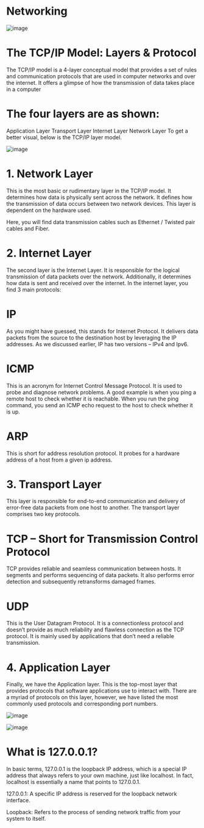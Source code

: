 # Networking

![image](https://github.com/user-attachments/assets/24c12cc3-635a-401b-979a-072909b01344)

# The TCP/IP Model: Layers & Protocol

The TCP/IP model is a 4-layer conceptual model that provides a set of rules and communication protocols that are used in computer networks and over the internet. It offers a glimpse of how the transmission of data takes place in a computer

# The four layers are as shown:

Application Layer
Transport Layer
Internet Layer
Network Layer
To get a better visual, below is the TCP/IP layer model.

![image](https://github.com/user-attachments/assets/4c5e2586-d114-4137-a69c-b9fcf7b3be80)

# 1. Network Layer

This is the most basic or rudimentary layer in the TCP/IP model. It determines how data is physically sent across the network. It defines how the transmission of data occurs between two network devices. This layer is dependent on the hardware used.

Here, you will find data transmission cables such as Ethernet / Twisted pair cables and Fiber.

# 2. Internet Layer

The second layer is the Internet Layer. It is responsible for the logical transmission of data packets over the network. Additionally, it determines how data is sent and received over the internet. In the internet layer, you find 3 main protocols:

# IP 
As you might have guessed, this stands for Internet Protocol. It delivers data packets from the source to the destination host by leveraging the IP addresses. As we discussed earlier, IP has two versions – IPv4 and Ipv6.

# ICMP 
This is an acronym for Internet Control Message Protocol. It is used to probe and diagnose network problems. A good example is when you ping a remote host to check whether it is reachable. When you run the ping command, you send an ICMP echo request to the host to check whether it is up.

# ARP 

This is short for address resolution protocol. It probes for a hardware address of a host from a given ip address.

# 3. Transport Layer

This layer is responsible for end-to-end communication and delivery of error-free data packets from one host to another. The transport layer comprises two key protocols.

# TCP – Short for Transmission Control Protocol

TCP provides reliable and seamless communication between hosts. It segments and performs sequencing of data packets. It also performs error detection and subsequently retransforms damaged frames.

# UDP 

This is the User Datagram Protocol. It is a connectionless protocol and doesn’t provide as much reliability and flawless connection as the TCP protocol. It is mainly used by applications that don’t need a reliable transmission.

# 4. Application Layer
Finally, we have the Application layer. This is the top-most layer that provides protocols that software applications use to interact with. There are a myriad of protocols on this layer, however, we have listed the most commonly used protocols and corresponding port numbers.

![image](https://github.com/user-attachments/assets/9c76aa13-a107-4387-9bbd-de8539d7174a)

![image](https://github.com/user-attachments/assets/2b475178-198c-4742-8acc-b4165ca76198)

# What is 127.0.0.1?

In basic terms, 127.0.0.1 is the loopback IP address, which is a special IP address that always refers to your own machine, just like localhost. In fact, localhost is essentially a name that points to 127.0.0.1.

127.0.0.1: A specific IP address is reserved for the loopback network interface.

Loopback: Refers to the process of sending network traffic from your system to itself.



